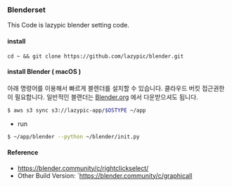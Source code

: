 ### Blenderset
This Code is lazypic blender setting code.

#### install
```
cd ~ && git clone https://github.com/lazypic/blender.git
```

#### install Blender ( macOS )
아래 명령어를 이용해서 빠르게 블렌더를 설치할 수 있습니다.
클라우드 버킷 접근권한이 필요합니다. 일반적인 블랜더는 [Blender.org](https://blender.org) 에서 다운받으셔도 됩니다.
```bash
$ aws s3 sync s3://lazypic-app/$OSTYPE ~/app
```

- run
```bash
$ ~/app/blender --python ~/blender/init.py
```

#### Reference
- https://blender.community/c/rightclickselect/
- Other Build Version: `https://blender.community/c/graphicall
